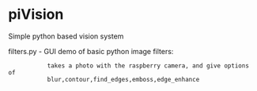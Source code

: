 piVision
========

Simple python based vision system

filters.py - GUI demo of basic python image filters:

               takes a photo with the raspberry camera, and give options of 
               blur,contour,find_edges,emboss,edge_enhance

             

